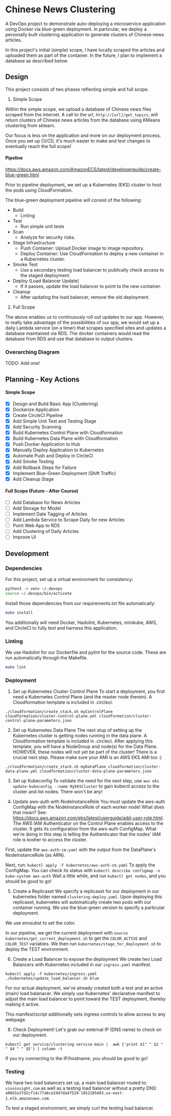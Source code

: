 # Chinese News Clustering

A DevOps project to demonstrate auto-deploying a microservice application using Docker via blue-green deployment. In particular, we deploy a personally built clustering application to generate clusters of Chinese news articles. 

In this project's initial (simple) scope, I have locally scraped the articles and uploaded them as part of the container. In the future, I plan to implement a database as described below.

## Design

This project consists of two phases reflecting simple and full scope.

1. Simple Scope

Within the simple scope, we upload a database of Chinese news files scraped from the internet.
A call to the url, `http://[url]/get_topics`, will return clusters of Chinese news articles from the database
using KMeans clustering from sklearn.

Our focus is less on the application and more on our deployment process. Once you set up CI/CD, it's much easier to make and test changes to eventually reach the full scope!

#### Pipeline
https://docs.aws.amazon.com/AmazonECS/latest/developerguide/create-blue-green.html

Prior to pipeline deployment, we set up a Kubernetes (EKS) cluster to host the pods using CloudFormation.

The blue-green deployment pipeline will consist of the following:
* Build
    - Linting
* Test
    - Run simple unit tests
* Scan
    - Analyze for security risks.
* Stage Infrastructure
    - Push Container: Upload Docker image to image repository.
    - Deploy Container: Use CloudFormation to deploy a new container in a Kubernetes cluster.
* Smoke Test
    - Use a secondary testing load balancer to publically check access to the staged deployment.
* Deploy (Load Balancer Update)
    - If it passes, update the load balancer to point to the new container.
* Cleanup
    - After updating the load balancer, remove the old deployment.

2. Full Scope

The above enables us to continuously roll out updates to our app.
However, to really take advantage of the possibilities of our app, we would set up a daily Lambda service (on a timer) that scrapes specified sites and updates a database maintained via RDS. The docker containers would read the database from RDS and use that database to output clusters.

### Overarching Diagram

TODO: Add one!

## Planning - Key Actions

#### Simple Scope
- [x] Design and Build Basic App (Clusterinig)
- [x] Dockerize Application
- [x] Create CircleCI Pipeline
- [x] Add Simple Unit Test and Testing Stage
- [x] Add Security Scanning
- [x] Build Kubernetes Control Plane with Cloudformation
- [x] Build Kubernetes Data Plane wiith Cloudformation
- [x] Push Docker Application to Hub
- [x] Manually Deploy Application to Kubernetes
- [x] Automate Push and Deploy in CircleCI
- [x] Add Smoke Testing
- [x] Add Rollback Steps for Failure
- [x] Implement Blue-Green Deployment (Shift Traffic)
- [x] Add Cleanup Stage

#### Full Scope (Future - After Course)
- [ ] Add Database for News Articles
- [ ] Add Storage for Model
- [ ] Implement Date Tagging of Articles
- [ ] Add Lambda Service to Scrape Daily for new Articles
- [ ] Point Web App to RDS
- [ ] Add Clustering of Daily Articles
- [ ] Improve UI

## Development
### Dependencies
For this project, set up a virtual environment for consistency:

```bash
python3 -m venv ~/.devops
source ~/.devops/bin/activate
```

Install those dependencies from our requirements.txt file automatically:
```bash
make install
```

You additionally will need Docker, Hadolint, Kubernetes, minikube, AWS, and CircleCI to fully test and harness this application.

### Linting

We use Hadolint for our Dockerfile and pylint for the source code. These are run automatically through the Makefile.

```bash
make lint
```

### Deployment

1. Set up Kubernetes Cluster Control Plane
To start a deployment, you first need a Kubernetes Control Plane (and the master node therein). A Cloudformation template is included in .circleci.

`./cloudformation/create_stack.sh myControlPlane cloudformation/cluster-control-plane.yml cloudformation/cluster-control-plane-parameters.json`

2. Set up Kubernetes Data Plane
The next stup of setting up the Kubernetes cluster is getting nodes running in the data plane. A Cloudformation template is included in .circleci.
After applying this template, you will have a NodeGroup and node(s) for the Data Plane. HOWEVER, these nodes will not yet be part of the cluster!
There is a crucial next step. Please make sure your AMI is an AWS EKS AMI too :)

`./cloudformation/create_stack.sh myDataPlane cloudformation/cluster-data-plane.yml cloudformation/cluster-data-plane-parameters.json`

3. Set up Kubeconfig
To validate the need for the next step, use `aws eks update-kubeconfig --name MyEKSCluster` to gain kubectl access to the cluster and list nodes. There won't be any!

4. Update aws-auth with NodeInstanceRole
You must update the aws-auth ConfigMap with the NodeInstanceRole of each worker node! What does that mean?
See: https://docs.aws.amazon.com/eks/latest/userguide/add-user-role.html.
The AWS IAM Authenticator on the Control Plane enables access to the cluster. It gets its configuration from the aws-auth ConfigMap.
What we're doing in this step is telling the Authenticator that the nodes' IAM role is kosher to access the cluster.

First, update the `aws-auth-cm.yaml` with the output from the DataPlane's NodeInstanceRole (as ARN).

Next, run:
`kubectl apply -f kubernetes/aws-auth-cm.yaml`
To apply the ConfigMap.
You can check its status with `kubectl describe configmap -n kube-system aws-auth`
Wait a little while, and run `kubectl get nodes`, and you should be good to go!

5. Create a Replicaset
We specify a replicaset for our deployment in our kubernetes folder named `clustering-deploy.yaml`. Upon deploying this replicaset, kubernetes
will automatically create two pods with our container running. We use the blue-green version to specify a particular deployment.

We use envsubst to set the color.

In our pipeline, we get the current deployment with `source kubernetes/get_current_deployment.sh` to get the `COLOR_ACTIVE` and `COLOR_TEST` variables. We then run `kubernetes/stage_for_deployment.sh` to deploy the TEST environment.

6. Create a Load Balancer to expose the deployment
We create two Load Balancers with Kubernetes included in our `ingress.yaml` manifest. 

`kubectl apply -f kubernetes/ingress.yaml`
`./kubernetes/update_load_balancer.sh blue`

For our actual deployment, we've already created both a test and an active (main) load balanacer. We simply use Kubernetes' declarative manifest to adjust the main load balancer to point toward the TEST deployment, thereby making it active.

This manifest/script additionally sets ingress controls to allow access to any webpage.

8. Check Deployment!
Let's grab our external IP (DNS name) to check on our deployment. 

`kubectl get service/clustering-service-main |  awk {'print $1" " $2 " " $4 " " $5'} | column -t`

If you try connecting to the IP/hostname, you should be good to go!

### Testing

We have two load balancers set up, a main load balancer routed to:
`sinoinsight.com`
as well as a testing load balancer without a pretty DNS:
`a00d1e37d2cf14c77a6ce2447da47529-1852105403.us-east-1.elb.amazonaws.com`.

To test a staged environment, we simply curl the testing load balancer.
